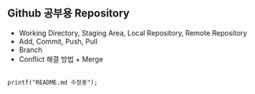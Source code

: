 ## Github 공부용 Repository

- Working Directory, Staging Area, Local Repository, Remote Repository
- Add, Commit, Push, Pull
- Branch
- Conflict 해결 방법 + Merge

<code>
printf("README.md 수정중");
</code>
